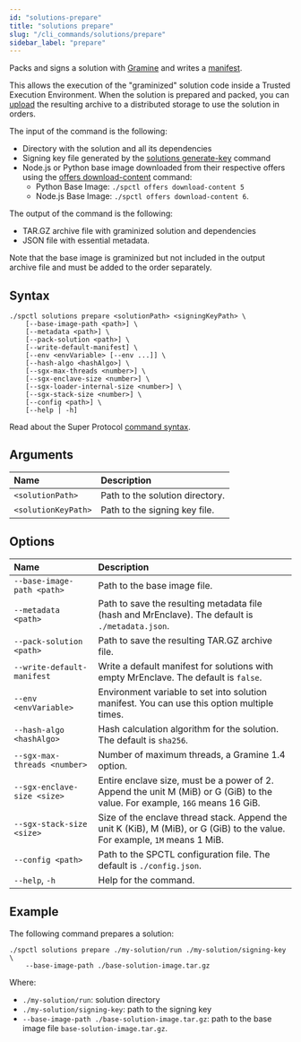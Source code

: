 ```yaml
---
id: "solutions-prepare"
title: "solutions prepare"
slug: "/cli_commands/solutions/prepare"
sidebar_label: "prepare"
---
```


Packs and signs a solution with [Gramine](https://gramineproject.io/) and writes a [manifest](https://gramine.readthedocs.io/en/stable/manifest-syntax.html).

This allows the execution of the "graminized" solution code inside a Trusted Execution Environment. When the solution is prepared and packed, you can [upload](/developers/cli_commands/files/upload) the resulting archive to a distributed storage to use the solution in orders.

The input of the command is the following:

- Directory with the solution and all its dependencies
- Signing key file generated by the [solutions generate-key](/developers/cli_commands/solutions/generate-key) command
- Node.js or Python base image downloaded from their respective offers using the [offers download-content](/developers/cli_commands/offers/offers/download-content) command:
  + Python Base Image: `./spctl offers download-content 5`
  + Node.js Base Image: `./spctl offers download-content 6`.

The output of the command is the following:

- TAR.GZ archive file with graminized solution and dependencies
- JSON file with essential metadata.

Note that the base image is graminized but not included in the output archive file and must be added to the order separately.

## Syntax

```
./spctl solutions prepare <solutionPath> <signingKeyPath> \
    [--base-image-path <path>] \
    [--metadata <path>] \
    [--pack-solution <path>] \
    [--write-default-manifest] \
    [--env <envVariable> [--env ...]] \
    [--hash-algo <hashAlgo>] \
    [--sgx-max-threads <number>] \
    [--sgx-enclave-size <number>] \
    [--sgx-loader-internal-size <number>] \
    [--sgx-stack-size <number>] \
    [--config <path>] \
    [--help | -h]
```

Read about the Super Protocol [command syntax](/developers/cli_commands#command-syntax).

## Arguments

| **Name** | **Description** |
| :- | :- |
| `<solutionPath>` | Path to the solution directory. |
| `<solutionKeyPath>` | Path to the signing key file. |

## Options

| <div style={{width:235}}>**Name**</div> | **Description** |
| :- | :- |
| `--base-image-path <path>` | Path to the base image file. |
| `--metadata <path>` | Path to save the resulting metadata file (hash and MrEnclave). The default is `./metadata.json`. |
| `--pack-solution <path>` | Path to save the resulting TAR.GZ archive file. |
| `--write-default-manifest` | Write a default manifest for solutions with empty MrEnclave. The default is `false`. |
| `--env <envVariable>` | Environment variable to set into solution manifest. You can use this option multiple times. |
| `--hash-algo <hashAlgo>` | Hash calculation algorithm for the solution. The default is `sha256`. |
| `--sgx-max-threads <number>` | Number of maximum threads, a Gramine 1.4 option. |
| `--sgx-enclave-size <size>` | Entire enclave size, must be a power of 2. Append the unit M (MiB) or G (GiB) to the value. For example, `16G` means 16 GiB.|
| `--sgx-stack-size <size>` | Size of the enclave thread stack. Append the unit K (KiB), M (MiB), or G (GiB) to the value. For example, `1M` means 1 MiB.|
| `--config <path>` | Path to the SPCTL configuration file. The default is `./config.json`. |
| `--help`, `-h` | Help for the command. |

## Example

The following command prepares a solution:

```
./spctl solutions prepare ./my-solution/run ./my-solution/signing-key \
    --base-image-path ./base-solution-image.tar.gz 
```

Where:

- `./my-solution/run`: solution directory
- `./my-solution/signing-key`: path to the signing key
- `--base-image-path ./base-solution-image.tar.gz`: path to the base image file `base-solution-image.tar.gz`.